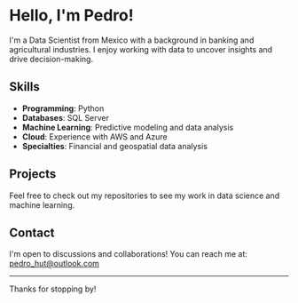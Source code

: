 # Hello, I'm Pedro!

I'm a Data Scientist from Mexico with a background in banking and agricultural industries. I enjoy working with data to uncover insights and drive decision-making.

## Skills

- **Programming**: Python
- **Databases**: SQL Server
- **Machine Learning**: Predictive modeling and data analysis
- **Cloud**: Experience with AWS and Azure
- **Specialties**: Financial and geospatial data analysis

## Projects

Feel free to check out my repositories to see my work in data science and machine learning.

## Contact

I'm open to discussions and collaborations! You can reach me at: [pedro_hut@outlook.com](mailto:pedro_hut@outlook.com)

---

Thanks for stopping by!

